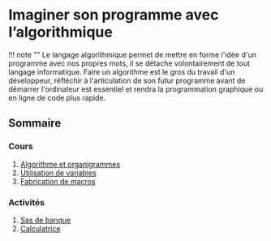 # Imaginer son programme avec l’algorithmique

!!! note ""
    Le langage algorithmique permet de mettre en forme l'idée d'un programme avec nos propres mots, il se détache volontairement de tout langage informatique. Faire un algorithme est le gros du travail d'un développeur, réfléchir à l'articulation de son futur programme avant de démarrer l'ordinateur est essentiel et rendra la programmation graphique ou en ligne de code plus rapide.

## Sommaire

### Cours

1. [Algorithme et organigrammes](\psti2d\algo\01-Algo-Orgas)
2. [Utilisation de variables](\psti2d\algo\02-Algo-Variables)
3. [Fabrication de macros](\psti2d\algo\03-Algo-macros)

### Activités

1. [Sas de banque](\psti2d\algo\ACT1-Sas_banque)
2. [Calculatrice](\psti2d\algo\ACT2-Calculatrice)